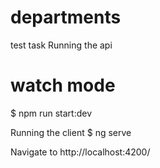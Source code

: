# departments
test task 
Running the api
# watch mode
$ npm run start:dev

Running the client
$ ng serve

Navigate to http://localhost:4200/
